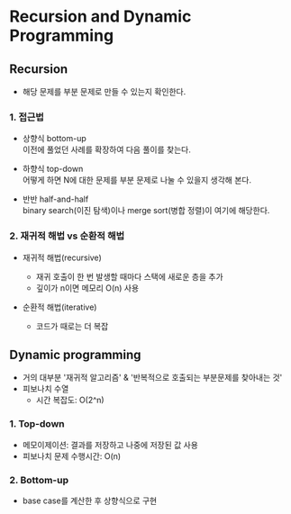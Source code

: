 # Recursion and Dynamic Programming  

## Recursion  
- 해당 문제를 부분 문제로 만들 수 있는지 확인한다.  

### 1. 접근법  
- 상향식 bottom-up   
  이전에 풀었던 사례를 확장하여 다음 풀이를 찾는다.  

- 하향식 top-down    
  어떻게 하면 N에 대한 문제를 부분 문제로 나눌 수 있을지 생각해 본다.  

- 반반 half-and-half  
  binary search(이진 탐색)이나 merge sort(병합 정렬)이 여기에 해당한다.  
  

### 2. 재귀적 해법 vs 순환적 해법   

- 재귀적 해법(recursive)    
  - 재귀 호출이 한 번 발생할 때마다 스택에 새로운 층을 추가  
  - 깊이가 n이면 메모리 O(n) 사용  
  
- 순환적 해법(iterative)    
  - 코드가 때로는 더 복잡  
  
## Dynamic programming  
- 거의 대부분 '재귀적 알고리즘' & '반복적으로 호출되는 부분문제를 찾아내는 것'  
- 피보나치 수열  
  - 시간 복잡도: O(2^n)  

### 1. Top-down  
- 메모이제이션: 결과를 저장하고 나중에 저장된 값 사용  
- 피보나치 문제 수행시간: O(n)  

### 2. Bottom-up  
- base case를 계산한 후 상향식으로 구현  

  

